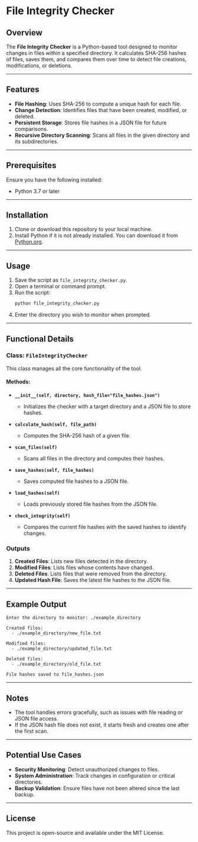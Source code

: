 # File Integrity Checker

## Overview
The **File Integrity Checker** is a Python-based tool designed to monitor changes in files within a specified directory. It calculates SHA-256 hashes of files, saves them, and compares them over time to detect file creations, modifications, or deletions.

---

## Features
- **File Hashing**: Uses SHA-256 to compute a unique hash for each file.
- **Change Detection**: Identifies files that have been created, modified, or deleted.
- **Persistent Storage**: Stores file hashes in a JSON file for future comparisons.
- **Recursive Directory Scanning**: Scans all files in the given directory and its subdirectories.

---

## Prerequisites
Ensure you have the following installed:
- Python 3.7 or later

---

## Installation
1. Clone or download this repository to your local machine.
2. Install Python if it is not already installed. You can download it from [Python.org](https://www.python.org/).

---

## Usage
1. Save the script as `file_integrity_checker.py`.
2. Open a terminal or command prompt.
3. Run the script:
   ```bash
   python file_integrity_checker.py
   ```
4. Enter the directory you wish to monitor when prompted.

---

## Functional Details
### Class: `FileIntegrityChecker`
This class manages all the core functionality of the tool.

#### Methods:
- **`__init__(self, directory, hash_file="file_hashes.json")`**
  - Initializes the checker with a target directory and a JSON file to store hashes.

- **`calculate_hash(self, file_path)`**
  - Computes the SHA-256 hash of a given file.

- **`scan_files(self)`**
  - Scans all files in the directory and computes their hashes.

- **`save_hashes(self, file_hashes)`**
  - Saves computed file hashes to a JSON file.

- **`load_hashes(self)`**
  - Loads previously stored file hashes from the JSON file.

- **`check_integrity(self)`**
  - Compares the current file hashes with the saved hashes to identify changes.

### Outputs
1. **Created Files**: Lists new files detected in the directory.
2. **Modified Files**: Lists files whose contents have changed.
3. **Deleted Files**: Lists files that were removed from the directory.
4. **Updated Hash File**: Saves the latest file hashes to the JSON file.

---

## Example Output
```plaintext
Enter the directory to monitor: ./example_directory

Created files:
  - ./example_directory/new_file.txt

Modified files:
  - ./example_directory/updated_file.txt

Deleted files:
  - ./example_directory/old_file.txt

File hashes saved to file_hashes.json
```

---

## Notes
- The tool handles errors gracefully, such as issues with file reading or JSON file access.
- If the JSON hash file does not exist, it starts fresh and creates one after the first scan.

---

## Potential Use Cases
- **Security Monitoring**: Detect unauthorized changes to files.
- **System Administration**: Track changes in configuration or critical directories.
- **Backup Validation**: Ensure files have not been altered since the last backup.

---

## License
This project is open-source and available under the MIT License.


